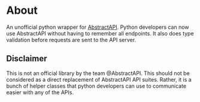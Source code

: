 # About

An unofficial python wrapper for [AbstractAPI](https://www.abstractapi.com/). Python developers can now use AbstractAPI without having to remember all endpoints. It also does type validation before requests are sent to the API server.


## Disclaimer

This is not an official library by the team @AbstractAPI. This should not be considered as a direct replacement of AbstractAPI API suites. Rather, it is a bunch of helper classes that python developers can use to communicate easier with any of the APIs. 